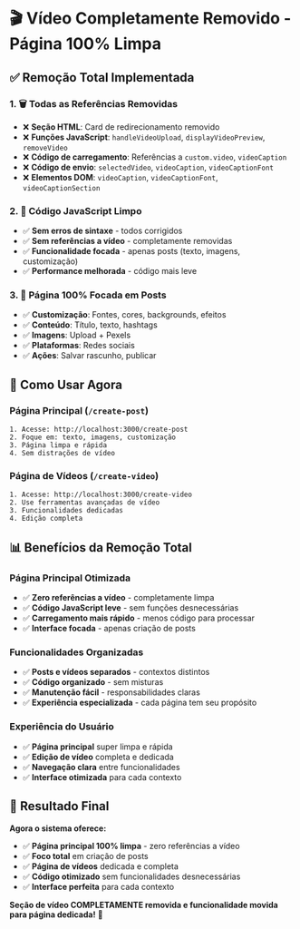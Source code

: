 # 🎬 Vídeo Completamente Removido - Página 100% Limpa

## ✅ Remoção Total Implementada

### **1. 🗑️ Todas as Referências Removidas**
- ❌ **Seção HTML**: Card de redirecionamento removido
- ❌ **Funções JavaScript**: `handleVideoUpload`, `displayVideoPreview`, `removeVideo`
- ❌ **Código de carregamento**: Referências a `custom.video`, `videoCaption`
- ❌ **Código de envio**: `selectedVideo`, `videoCaption`, `videoCaptionFont`
- ❌ **Elementos DOM**: `videoCaption`, `videoCaptionFont`, `videoCaptionSection`

### **2. 🧹 Código JavaScript Limpo**
- ✅ **Sem erros de sintaxe** - todos corrigidos
- ✅ **Sem referências a vídeo** - completamente removidas
- ✅ **Funcionalidade focada** - apenas posts (texto, imagens, customização)
- ✅ **Performance melhorada** - código mais leve

### **3. 🎯 Página 100% Focada em Posts**
- ✅ **Customização**: Fontes, cores, backgrounds, efeitos
- ✅ **Conteúdo**: Título, texto, hashtags
- ✅ **Imagens**: Upload + Pexels
- ✅ **Plataformas**: Redes sociais
- ✅ **Ações**: Salvar rascunho, publicar

## 🚀 Como Usar Agora

### **Página Principal (`/create-post`)**
```
1. Acesse: http://localhost:3000/create-post
2. Foque em: texto, imagens, customização
3. Página limpa e rápida
4. Sem distrações de vídeo
```

### **Página de Vídeos (`/create-video`)**
```
1. Acesse: http://localhost:3000/create-video
2. Use ferramentas avançadas de vídeo
3. Funcionalidades dedicadas
4. Edição completa
```

## 📊 Benefícios da Remoção Total

### **Página Principal Otimizada**
- ✅ **Zero referências a vídeo** - completamente limpa
- ✅ **Código JavaScript leve** - sem funções desnecessárias
- ✅ **Carregamento mais rápido** - menos código para processar
- ✅ **Interface focada** - apenas criação de posts

### **Funcionalidades Organizadas**
- ✅ **Posts e vídeos separados** - contextos distintos
- ✅ **Código organizado** - sem misturas
- ✅ **Manutenção fácil** - responsabilidades claras
- ✅ **Experiência especializada** - cada página tem seu propósito

### **Experiência do Usuário**
- ✅ **Página principal** super limpa e rápida
- ✅ **Edição de vídeo** completa e dedicada
- ✅ **Navegação clara** entre funcionalidades
- ✅ **Interface otimizada** para cada contexto

## 🎉 Resultado Final

**Agora o sistema oferece:**
- ✅ **Página principal 100% limpa** - zero referências a vídeo
- ✅ **Foco total** em criação de posts
- ✅ **Página de vídeos** dedicada e completa
- ✅ **Código otimizado** sem funcionalidades desnecessárias
- ✅ **Interface perfeita** para cada contexto

**Seção de vídeo COMPLETAMENTE removida e funcionalidade movida para página dedicada!** 🚀
